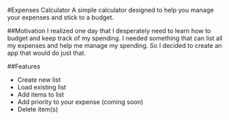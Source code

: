 #Expenses Calculator
A simple calculator designed to help you manage your expenses and stick to a budget.


##Motivation
I realized one day that I desperately need to learn how to budget and keep track of my spending. 
I needed something that can list all my expenses and help me manage my spending. 
So I decided to create an app that would do just that.


##Features
* Create new list
* Load existing list
* Add items to list
* Add priority to your expense (coming soon)
* Delete item(s)
